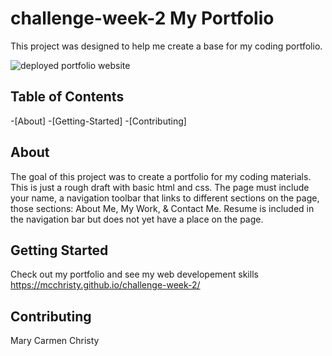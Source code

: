 # challenge-week-2 My Portfolio
This project was designed to help me create a base for my coding portfolio.

![deployed portfolio website](assets/deployed-portfolio.jpg)

## Table of Contents
-[About] 
-[Getting-Started]
-[Contributing]

## About 
The goal of this project was to create a portfolio for my coding materials. This is just a rough draft with basic html and css. The page must include your name, a navigation toolbar that links to different sections on the page, those sections: About Me, My Work, & Contact Me. Resume is included in the navigation bar but does not yet have a place on the page.

## Getting Started
Check out my portfolio and see my web developement skills
https://mcchristy.github.io/challenge-week-2/

## Contributing
Mary Carmen Christy